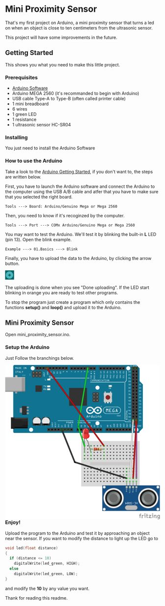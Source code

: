 # Mini Proximity Sensor

That's my first project on Arduino, a mini proximity sensor that turns a led on when an object is close to ten centimeters from the ultrasonic sensor.

This project will have some improvements in the future.

## Getting Started

This shows you what you need to make this little project. 

### Prerequisites

* [Arduino Software](https://www.arduino.cc/en/Main/Software)
* Arduino MEGA 2560 (it's recommanded to begin with Arduino)
* USB cable Type-A to Type-B (often called printer cable)
* 1 mini breadboard
* 6 wires
* 1 green LED
* 1 resistance
* 1 ultrasonic sensor HC-SR04

### Installing

You just need to install the Arduino Software

### How to use the Arduino

Take a look to the [Arduino Getting Started](https://www.arduino.cc/en/Guide/ArduinoMega2560), if you don't want to, the steps are written below.

First, you have to launch the Arduino software and connect the Arduino to the computer using the USB A/B cable and atfer that you have to make sure that you selected the right board.
```
Tools ---> Board: Arduino/Genuino Mega or Mega 2560
```
Then, you need to know if it's recoginzed by the computer.
```
Tools ---> Port ---> COMx Arduino/Genuino Mega or Mega 2560
```
You may want to test the Arduino. We'll test it by blinking the built-in **L** LED (pin 13). Open the blink example.
```
Example ---> 01.Basics ---> Blink
```
Finally, you have to upload the data to the Arduino, by clicking the arrow button.

<img src="upload_arduino.PNG" />

The uploading is done when you see "Done uploading".
If the LED start blinking in orange you are ready to test other programs.

To stop the program just create a program which only contains the functions **setup()** and **loop()** and upload it to the Arduino.

## Mini Proximity Sensor

Open mini_proximity_sensor.ino.

### Setup the Arduino

Just Follow the branchings below.

<img src="mini_proximity_sensor_sketch.png" align="left" />

### Enjoy!

Upload the program to the Arduino and test it by approaching an object near the sensor.
If you want to modify the distance to light up the LED go to
```C++
void led(float distance)
{
  if (distance <= 10)
    digitalWrite(led_green, HIGH);
  else
    digitalWrite(led_green, LOW);
}
```
and modify the **10** by any value you want.

Thank for reading this readme.
